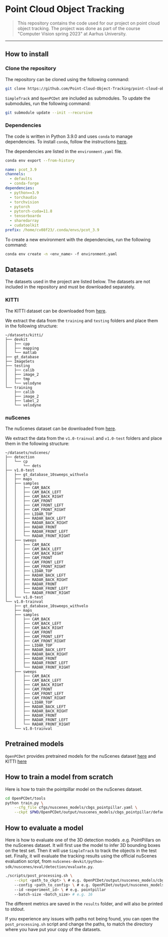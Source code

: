 # Point Cloud Object Tracking

> This repository contains the code used for our project on point cloud object tracking. The project was done as part of the course "Computer Vision spring 2023" at Aarhus University.

***

## How to install

### Clone the repository

The repository can be cloned using the following command:

```bash
git clone https://github.com/Point-Cloud-Object-Tracking/point-cloud-object-tracking.git --recursive
```

`SimpleTrack` and `OpenPCDet` are included as submodules. To update the submodules, run the following command:

```bash
git submodule update --init --recursive
```

### Dependencies

The code is written in Python 3.9.0 and uses `conda` to manage dependencies. To install `conda`, follow the instructions [here](https://docs.conda.io/projects/conda/en/latest/user-guide/install/).

The dependencies are listed in the `environment.yaml` file.

```bash
conda env export --from-history
```

```yaml
name: pcot_3.9
channels:
  - defaults
  - conda-forge
dependencies:
  - python==3.9
  - torchaudio
  - torchvision
  - pytorch
  - pytorch-cuda=11.8
  - tensorboardx
  - sharedarray
  - cudatoolkit
prefix: /home/cv08f23/.conda/envs/pcot_3.9
```

To create a new environment with the dependencies, run the following command:

```bash
conda env create -n <env_name> -f environment.yaml
```

## Datasets

The datasets used in the project are listed below. The datasets are not included in the repository and must be downloaded separately.

### KITTI

The KITTI dataset can be downloaded from [here](http://www.cvlibs.net/datasets/kitti/eval_tracking.php).

We extract the data from the `training` and `testing` folders and place them in the following structure:

```
~/datasets/kitti/
├── devkit
│   ├── cpp
│   ├── mapping
│   └── matlab
├── gt_database
├── ImageSets
├── testing
│   ├── calib
│   ├── image_2
│   ├── tmp
│   └── velodyne
└── training
    ├── calib
    ├── image_2
    ├── label_2
    └── velodyne
```

### nuScenes

The nuScenes dataset can be downloaded from [here](https://www.nuscenes.org/download).

We extract the data from the `v1.0-trainval` and `v1.0-test` folders and place them in the following structure:

```
~/datasets/nuScenes/
├── detection
│   └── cp
│       └── dets
├── v1.0-test
│   ├── gt_database_10sweeps_withvelo
│   ├── maps
│   ├── samples
│   │   ├── CAM_BACK
│   │   ├── CAM_BACK_LEFT
│   │   ├── CAM_BACK_RIGHT
│   │   ├── CAM_FRONT
│   │   ├── CAM_FRONT_LEFT
│   │   ├── CAM_FRONT_RIGHT
│   │   ├── LIDAR_TOP
│   │   ├── RADAR_BACK_LEFT
│   │   ├── RADAR_BACK_RIGHT
│   │   ├── RADAR_FRONT
│   │   ├── RADAR_FRONT_LEFT
│   │   └── RADAR_FRONT_RIGHT
│   ├── sweeps
│   │   ├── CAM_BACK
│   │   ├── CAM_BACK_LEFT
│   │   ├── CAM_BACK_RIGHT
│   │   ├── CAM_FRONT
│   │   ├── CAM_FRONT_LEFT
│   │   ├── CAM_FRONT_RIGHT
│   │   ├── LIDAR_TOP
│   │   ├── RADAR_BACK_LEFT
│   │   ├── RADAR_BACK_RIGHT
│   │   ├── RADAR_FRONT
│   │   ├── RADAR_FRONT_LEFT
│   │   └── RADAR_FRONT_RIGHT
│   └── v1.0-test
└── v1.0-trainval
    ├── gt_database_10sweeps_withvelo
    ├── maps
    ├── samples
    │   ├── CAM_BACK
    │   ├── CAM_BACK_LEFT
    │   ├── CAM_BACK_RIGHT
    │   ├── CAM_FRONT
    │   ├── CAM_FRONT_LEFT
    │   ├── CAM_FRONT_RIGHT
    │   ├── LIDAR_TOP
    │   ├── RADAR_BACK_LEFT
    │   ├── RADAR_BACK_RIGHT
    │   ├── RADAR_FRONT
    │   ├── RADAR_FRONT_LEFT
    │   └── RADAR_FRONT_RIGHT
    ├── sweeps
    │   ├── CAM_BACK
    │   ├── CAM_BACK_LEFT
    │   ├── CAM_BACK_RIGHT
    │   ├── CAM_FRONT
    │   ├── CAM_FRONT_LEFT
    │   ├── CAM_FRONT_RIGHT
    │   ├── LIDAR_TOP
    │   ├── RADAR_BACK_LEFT
    │   ├── RADAR_BACK_RIGHT
    │   ├── RADAR_FRONT
    │   ├── RADAR_FRONT_LEFT
    │   └── RADAR_FRONT_RIGHT
    └── v1.0-trainval
```

## Pretrained models

`OpenPCDet` provides pretrained models for the nuScenes dataset [here](https://github.com/open-mmlab/OpenPCDet#nuscenes-3d-object-detection-baselines) and KITTI [here](https://github.com/open-mmlab/OpenPCDet#kitti-3d-object-detection-baselines)


## How to train a model from scratch

Here is how to train the pointpillar model on the nuScenes dataset.

```bash
cd OpenPCDet/tools
python train.py \
    --cfg_file cfgs/nuscenes_models/cbgs_pointpillar.yaml \
    --ckpt $PWD/OpenPCDet/output/nuscenes_models/cbgs_pointpillar/default/ckpt/latest_model.pth
```

## How to evaluate a model

Here is how to evaluate one of the 3D detection models .e.g. PointPillars on the nuScenes dataset.
It will first use the model to infer 3D bounding boxes on the test set.
Then it will use `SimpleTrack` to track the objects in the test set.
Finally, it will evaluate the tracking results using the official nuScenes evaluation script, 
from `nuScenes-devkit/python-sdk/nuscenes/eval/detection/evaluate.py`.


```bash
./scripts/post_processing.sh \
    --ckpt <path_to_ckpt> \ # e.g. OpenPCDet/output/nuscenes_models/cbgs_pointpillar/default/ckpt/latest_model.pth
    --config <path_to_config> \ # e.g. OpenPCDet/output/nuscenes_models/cbgs_pointpillar/default/config.yaml
    --id <experiment_id> \ # e.g. pointpillar
    --batch-size <batch_size> # e.g. 16
```

The different metrics are saved in the `results` folder, and will also be printed to stdout.

If you experience any issues with paths not being found, you can open the `post_processing.sh` script and change the paths, to match the directory where you have put your copy of the datasets.
